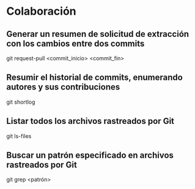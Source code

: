 # Colaboración

## Generar un resumen de solicitud de extracción con los cambios entre dos commits
git request-pull <commit_inicio> <commit_fin> <url>
## Resumir el historial de commits, enumerando autores y sus contribuciones
git shortlog
## Listar todos los archivos rastreados por Git
git ls-files
## Buscar un patrón especificado en archivos rastreados por Git
git grep <patrón>